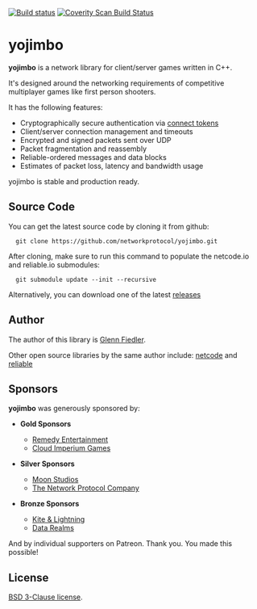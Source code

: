[![Build status](https://github.com/networkprotocol/yojimbo/workflows/CI/badge.svg)](https://github.com/networkprotocol/yojimbo/actions?query=workflow%3ACI) [![Coverity Scan Build Status](https://scan.coverity.com/projects/11339/badge.svg)](https://scan.coverity.com/projects/11339)

# yojimbo

**yojimbo** is a network library for client/server games written in C++.

It's designed around the networking requirements of competitive multiplayer games like first person shooters. 

It has the following features:

* Cryptographically secure authentication via [connect tokens](https://github.com/networkprotocol/netcode/blob/master/STANDARD.md)
* Client/server connection management and timeouts
* Encrypted and signed packets sent over UDP
* Packet fragmentation and reassembly
* Reliable-ordered messages and data blocks
* Estimates of packet loss, latency and bandwidth usage

yojimbo is stable and production ready.

## Source Code

You can get the latest source code by cloning it from github:

      git clone https://github.com/networkprotocol/yojimbo.git

After cloning, make sure to run this command to populate the netcode.io and reliable.io submodules:

      git submodule update --init --recursive
   
Alternatively, you can download one of the latest [releases](https://github.com/networkprotocol/yojimbo/releases)

## Author

The author of this library is [Glenn Fiedler](https://www.linkedin.com/in/glennfiedler).

Other open source libraries by the same author include: [netcode](http://netcode.io) and [reliable](https://github.com/networkprotocol/reliable)

## Sponsors

**yojimbo** was generously sponsored by:

* **Gold Sponsors**
    * [Remedy Entertainment](http://www.remedygames.com/)
    * [Cloud Imperium Games](https://cloudimperiumgames.com)
    
* **Silver Sponsors**
    * [Moon Studios](http://www.oriblindforest.com/#!moon-3/)
    * [The Network Protocol Company](http://www.thenetworkprotocolcompany.com)
    
* **Bronze Sponsors**
    * [Kite & Lightning](http://kiteandlightning.la/)
    * [Data Realms](http://datarealms.com)
 
And by individual supporters on Patreon. Thank you. You made this possible!

## License

[BSD 3-Clause license](https://opensource.org/licenses/BSD-3-Clause).
